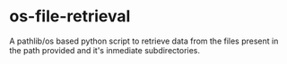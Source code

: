 # os-file-retrieval
A pathlib/os based python script to retrieve data from the files present in the path provided and it's inmediate subdirectories.

